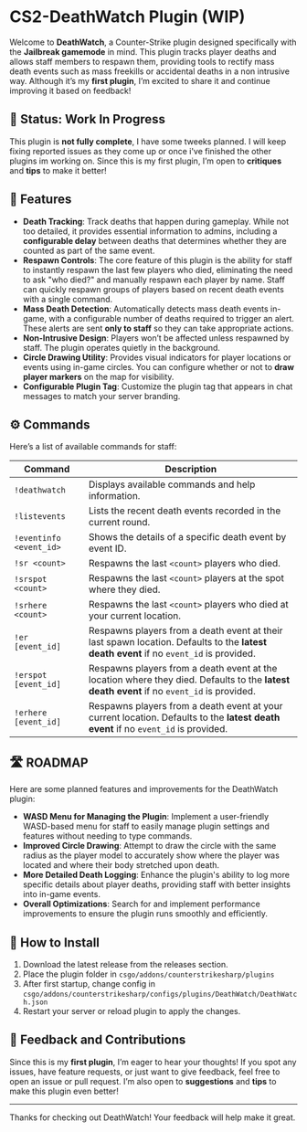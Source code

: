 # CS2-DeathWatch Plugin (WIP)

Welcome to **DeathWatch**, a Counter-Strike plugin designed specifically with the **Jailbreak gamemode** in mind. This plugin tracks player deaths and allows staff members to respawn them, providing tools to rectify mass death events such as mass freekills or accidental deaths in a non intrusive way. Although it’s my **first plugin**, I’m excited to share it and continue improving it based on feedback!

## 🚧 Status: Work In Progress

This plugin is **not fully complete**, I have some tweeks planned. I will keep fixing reported issues as they come up or once i've finished the other plugins im working on. Since this is my first plugin, I’m open to **critiques** and **tips** to make it better!

## 🎯 Features

- **Death Tracking**: Track deaths that happen during gameplay. While not too detailed, it provides essential information to admins, including a **configurable delay** between deaths that determines whether they are counted as part of the same event.
- **Respawn Controls**: The core feature of this plugin is the ability for staff to instantly respawn the last few players who died, eliminating the need to ask "who died?" and manually respawn each player by name. Staff can quickly respawn groups of players based on recent death events with a single command.
- **Mass Death Detection**: Automatically detects mass death events in-game, with a configurable number of deaths required to trigger an alert. These alerts are sent **only to staff** so they can take appropriate actions.
- **Non-Intrusive Design**: Players won’t be affected unless respawned by staff. The plugin operates quietly in the background.
- **Circle Drawing Utility**: Provides visual indicators for player locations or events using in-game circles. You can configure whether or not to **draw player markers** on the map for visibility.
- **Configurable Plugin Tag**: Customize the plugin tag that appears in chat messages to match your server branding.

## ⚙️ Commands

Here’s a list of available commands for staff:

| Command|Description|
|-----------------------|-----------------------------------------------------|
| `!deathwatch`         | Displays available commands and help information.|
| `!listevents`         | Lists the recent death events recorded in the current round.|
| `!eventinfo <event_id>`| Shows the details of a specific death event by event ID.|
| `!sr <count>`         | Respawns the last `<count>` players who died.|
| `!srspot <count>`     | Respawns the last `<count>` players at the spot where they died.|
| `!srhere <count>`     | Respawns the last `<count>` players who died at your current location.|
| `!er [event_id]`      | Respawns players from a death event at their last spawn location. Defaults to the **latest death event** if no `event_id` is provided. |
| `!erspot [event_id]`  | Respawns players from a death event at the location where they died. Defaults to the **latest death event** if no `event_id` is provided. |
| `!erhere [event_id]`  | Respawns players from a death event at your current location. Defaults to the **latest death event** if no `event_id` is provided. |

## 🛣️ ROADMAP

Here are some planned features and improvements for the DeathWatch plugin:

- **WASD Menu for Managing the Plugin**: Implement a user-friendly WASD-based menu for staff to easily manage plugin settings and features without needing to type commands.
- **Improved Circle Drawing**: Attempt to draw the circle with the same radius as the player model to accurately show where the player was located and where their body stretched upon death.
- **More Detailed Death Logging**: Enhance the plugin's ability to log more specific details about player deaths, providing staff with better insights into in-game events.
- **Overall Optimizations**: Search for and implement performance improvements to ensure the plugin runs smoothly and efficiently.

## 🚀 How to Install

1. Download the latest release from the releases section.
2. Place the plugin folder in `csgo/addons/counterstrikesharp/plugins`
3. After first startup, change config in `csgo/addons/counterstrikesharp/configs/plugins/DeathWatch/DeathWatch.json`
4. Restart your server or reload plugin to apply the changes.

## 💬 Feedback and Contributions

Since this is my **first plugin**, I’m eager to hear your thoughts! If you spot any issues, have feature requests, or just want to give feedback, feel free to open an issue or pull request. I’m also open to **suggestions** and **tips** to make this plugin even better!

---

Thanks for checking out DeathWatch! Your feedback will help make it great.

